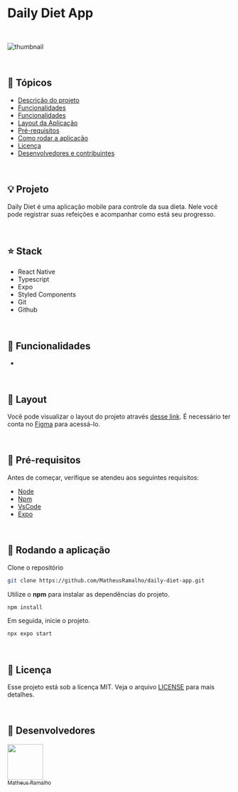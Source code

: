 # Daily Diet App

<br />

![thumbnail](.github/thumbnail.png?style=flat)

<br />


## 📌 Tópicos

- [Descrição do projeto](#-projeto)
- [Funcionalidades](#-stack)
- [Funcionalidades](#-funcionalidades)
- [Layout da Aplicação](#-layout)
- [Pré-requisitos](#-pré-requisitos)
- [Como rodar a aplicação](#-rodando-a-aplicação)
- [Licença](#-licença)
- [Desenvolvedores e contribuintes](#-Desenvolvedores)

<br />

## 💡 Projeto

Daily Diet é uma aplicação mobile para controle da sua dieta. Nele você pode registrar suas refeições e acompanhar como está seu progresso.

<br />

## ⭐ Stack

- React Native
- Typescript
- Expo
- Styled Components
- Git
- Github

<br />

## 🧰 Funcionalidades

- 

<br />

## 🔖 Layout

Você pode visualizar o layout do projeto através [desse link](https://www.figma.com/community/file/1218573349379609244/daily-diet-desafio-react-native). É necessário ter conta no [Figma](http://figma.com/) para acessá-lo.

<br />

## 🛟 Pré-requisitos

Antes de começar, verifique se atendeu aos seguintes requisitos:

- [Node](https://nodejs.org)
- [Npm](https://www.npmjs.com/)
- [VsCode](https://code.visualstudio.com/)
- [Expo](https://play.google.com/store/apps/details?id=host.exp.exponent&pcampaignid=web_share)

<br />

## 🎯 Rodando a aplicação

Clone o repositório

```bash
git clone https://github.com/MatheusRamalho/daily-diet-app.git
```

Utilize o **npm** para instalar as dependências do projeto.

```bash
npm install
```

Em seguida, inicie o projeto.

```bash
npx expo start
```

<br />

## 📝 Licença

Esse projeto está sob a licença MIT. Veja o arquivo [LICENSE](LICENSE.md) para mais detalhes.

<br />

## 🧠 Desenvolvedores

[<img src="https://avatars.githubusercontent.com/u/15633283?v=4" width=80> <br><sub>Matheus Ramalho</sub>](https://github.com/MatheusRamalho)
